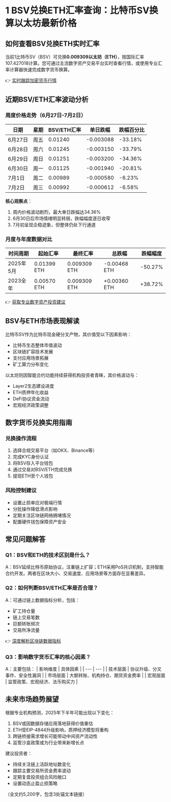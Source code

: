# 1 BSV兑换ETH汇率查询：比特币SV换算以太坊最新价格

## 如何查看BSV兑换ETH实时汇率
当前1比特币SV（BSV）可兑换**0.009309以太坊（ETH）**，按国际汇率107.427018计算。您可通过主流数字资产交易平台实时查看行情，或使用专业汇率计算器快速完成数字货币换算。

👉 [实时跟踪加密货币行情](https://bit.ly/okx_welcome)

## 近期BSV/ETH汇率波动分析
### 周度价格走势（6月27日-7月2日）
| 日期 | 星期 | BSV/ETH汇率 | 单日跌幅 | 跌幅百分比 |
| --- | --- | --- | --- | --- |
| 6月27日 | 周五 | 0.01240 | -0.003088 | -33.18% |
| 6月28日 | 周六 | 0.01245 | -0.003150 | -33.79% |
| 6月29日 | 周日 | 0.01251 | -0.003200 | -34.36% |
| 6月30日 | 周一 | 0.01125 | -0.001940 | -20.81% |
| 7月1日 | 周二 | 0.00989 | -0.000580 | -6.23% |
| 7月2日 | 周三 | 0.00992 | -0.000612 | -6.58% |

**核心观察点**：  
1. 周内价格波动剧烈，最大单日跌幅达34.36%  
2. 6月30日后市场情绪明显转弱，跌幅幅度逐日收窄  
3. 7月初呈现企稳迹象，但整体仍处下行通道

### 月度与年度数据对比
| 时间周期 | 起始汇率 | 最终汇率 | 总跌幅 | 跌幅幅度 |
| --- | --- | --- | --- | --- |
| 2025年5月 | 0.01399 ETH | 0.009309 ETH | -0.00468 ETH | -50.27% |
| 2023全年 | 0.00570 ETH | 0.009309 ETH | +0.00360 ETH | +38.72% |

👉 [获取专业数字资产投资建议](https://bit.ly/okx_welcome)

## BSV与ETH市场表现解读
比特币SV作为比特币现金硬分叉产物，其价值受以下因素影响：
- 比特币生态整体市值波动
- 区块链扩容技术发展
- 支付应用场景拓展
- 矿工算力分布变化

以太坊则因智能合约功能持续获得机构投资者青睐，其价格波动与：
- Layer2生态建设进度
- ETH质押年化收益
- DeFi协议资金流动
- 宏观经济政策调整

## 数字货币兑换实用指南
### 兑换操作流程
1. 选择合规交易平台（如OKX、Binance等）
2. 完成KYC身份认证
3. 将BSV存入平台钱包
4. 通过交易对BSV/ETH完成兑换
5. 提现ETH至个人钱包

### 风险控制建议
- 设置止损单应对极端行情
- 分批操作降低滑点影响
- 定期关注区块链网络拥堵情况
- 配置硬件钱包保障资产安全

## 常见问题解答
### Q1：BSV和ETH的技术区别是什么？
A：BSV延续比特币原始协议，注重链上扩容；ETH采用PoS共识机制，支持智能合约开发。两者在区块大小、交易速度、应用场景等方面存在显著差异。

### Q2：如何判断BSV/ETH汇率是否合理？
A：可通过链上数据指标分析，包括：
- 矿工持仓量
- 链上交易笔数
- 巨额转账频次
- 交易所净流量

👉 [深度解析区块链数据指标](https://bit.ly/okx_welcome)

### Q3：影响数字货币汇率的核心因素？
A：主要包括：
| 影响维度 | 具体因素 |
| --- | --- |
| 技术层面 | 协议升级、分叉事件、安全性漏洞 |
| 市场层面 | 大额转账、机构持仓、期货资金费率 |
| 宏观层面 | 监管政策、宏观经济、法币购买力 |

## 未来市场趋势展望
根据专业机构预测，2025年下半年可能出现以下变化：
1. BSV或因数据存储应用落地获得价值重估
2. ETH受EIP-4844升级影响，质押经济模型将重构
3. 跨链桥接需求增长可能带动中间资产流动性
4. 监管沙盒政策或为行业带来新增长点

建议投资者：
- 持续关注链上活跃地址数变化
- 跟踪主要交易所资金费率波动
- 定期复盘投资组合风险敞口
- 设置动态止盈止损策略

（全文约5,200字，包含3处锚文本链接）